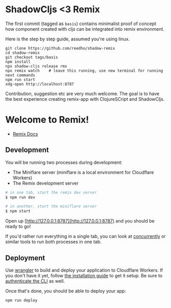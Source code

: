 # ShadowCljs <3 Remix

The first commit (tagged as `basis`) contains minimalist proof of concept how
component created with cljs can be integrated into remix environment.

Here is the step by step guide, assumed you're using linux.

```
git clone https://github.com/reedho/shadow-remix
cd shadow-remix
git checkout tags/basis
npm install
npx shadow-cljs release rmx
npx remix watch    # leave this running, use new terminal for running next commands
npm run start
xdg-open http://localhost:8787
```

Contribution, suggestion etc are very much welcome. The goal is to have the best
experience creating remix-app with ClojureSCript and ShadowCljs.


# Welcome to Remix!

- [Remix Docs](https://remix.run/docs)

## Development

You will be running two processes during development:

- The Miniflare server (miniflare is a local environment for Cloudflare Workers)
- The Remix development server

```sh
# in one tab, start the remix dev server
$ npm run dev

# in another, start the miniflare server
$ npm start
```

Open up [http://127.0.0.1:8787](http://127.0.0.1:8787) and you should be ready to go!

If you'd rather run everything in a single tab, you can look at [concurrently](https://npm.im/concurrently) or similar tools to run both processes in one tab.

## Deployment

Use [wrangler](https://developers.cloudflare.com/workers/cli-wrangler) to build and deploy your application to Cloudflare Workers. If you don't have it yet, follow [the installation guide](https://developers.cloudflare.com/workers/cli-wrangler/install-update) to get it setup. Be sure to [authenticate the CLI](https://developers.cloudflare.com/workers/cli-wrangler/authentication) as well.

Once that's done, you should be able to deploy your app:

```sh
npm run deploy
```
